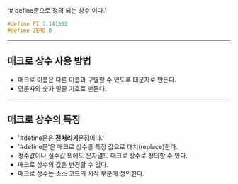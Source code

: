 '# define문으로 정의 되는 상수 이다.'
```c
#define PI 3.141592
#define ZERO 0
```

---
## 매크로 상수 사용 방법 ##

- 매크로 이름은 다른 이름과 구별할 수 있도록 대문자로 만든다.
- 영문자와 숫자 밑줄 기호로 만든다.

---
## 매크로 상수의 특징 ##

- '#define문은 **전처리기**문장이다.'
- '#define문'은 매크로 상수를 특정 값으로 대치(replace)한다.
- 정수값이나 실수값 외에도 문자열도 매크로 상수로 정의할 수 있다.
- 매크로 상수의 값은 변경할 수 없다.
- 매크로 상수는 소스 코드의 시작 부분에 정의한다.
